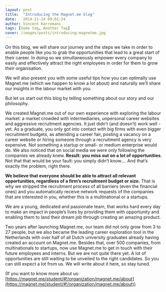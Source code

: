 ```yaml
---
layout: post
title:  "Introducing the Magnet.me blog"
date:   2014-11-24 09:01:24
author: Vincent Karremans
tags: [Some tag, Another Tag]
cover: /images/posts/introducing-magnetme.jpg
---
```

On this blog, we will share our journey and the steps we take in order to enable people like you to grab the opportunities that lead to a great start of their career. In doing so we simultaneously empower every company to easily and effectively attract the right employees in order for them to grow their organisation. 

We will also present you with some useful tips how you can optimally use Magnet.me (which we happen to know a lot about) and naturally we’ll share our insights in the labour market with you. 

But let us start out this blog by telling something about our story and our philosophy. 

<!--more-->

We created Magnet.me out of our own experience with exploring the labour market: a market crowded with intermediaries, unpersonal career websites and aggressive recruitment agencies. It just didn’t (and doesn’t) work well - yet. As a graduate, you only got into contact with big firms with even bigger recruitment budgets, as attending a career fair, posting a vacancy on a career website or hiring someone through a recruitment agency is very expensive. Not something a startup or small- or medium enterprise would do. We also noticed that on social media we were only following the companies we already knew. __Result: you miss out on a lot of opportunities__. Not that that would be your fault: you simply didn’t know…. And that’s exactly the problem, right there. 

__We believe that everyone should be able to attract all relevant opportunities, regardless of a firm’s recruitment budget or size.__ That is why we stripped the recruitment process of all barriers (even the financial ones) and you automatically receive network requests of the companies that are interested in you, whether this is a multinational or a startups.

We are a young, dedicated and passionate team, that works hard every day to make an impact in people’s lives by providing them with opportunity and enabling them to land their dream job through creating an amazing product.  

Two years after launching Magnet.me, our team did not only grow from 3 to 27 people, but we also became the leading career exploration tool in the Netherlands with over half of all Dutch university graduates already having created an account on Magnet.me. Besides that, over 500 companies, from multinationals to startups, now use Magnet.me to get in touch with their future employees and interns. But we are not quite there yet. A lot of opportunities are still waiting to be unveiled to the right candidates. So you can still expect a lot from us. We will write about it here, so stay tuned. 

(If you want to know more about us: [https://magnet.me/student/#!/organization/magnet.me/about](https://magnet.me/student/#!/organization/magnet.me/about))
